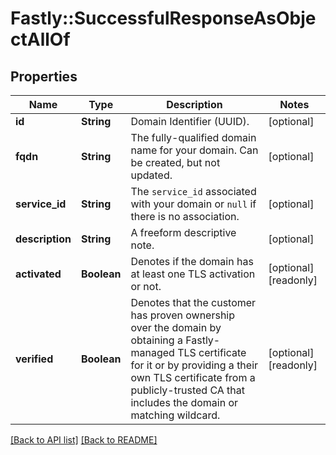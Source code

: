 # Fastly::SuccessfulResponseAsObjectAllOf

## Properties

| Name | Type | Description | Notes |
| ---- | ---- | ----------- | ----- |
| **id** | **String** | Domain Identifier (UUID). | [optional] |
| **fqdn** | **String** | The fully-qualified domain name for your domain. Can be created, but not updated. | [optional] |
| **service_id** | **String** | The `service_id` associated with your domain or `null` if there is no association. | [optional] |
| **description** | **String** | A freeform descriptive note. | [optional] |
| **activated** | **Boolean** | Denotes if the domain has at least one TLS activation or not. | [optional][readonly] |
| **verified** | **Boolean** | Denotes that the customer has proven ownership over the domain by obtaining a Fastly-managed TLS certificate for it or by providing a their own TLS certificate from a publicly-trusted CA that includes the domain or matching wildcard.      | [optional][readonly] |

[[Back to API list]](../../README.md#endpoints) [[Back to README]](../../README.md)

